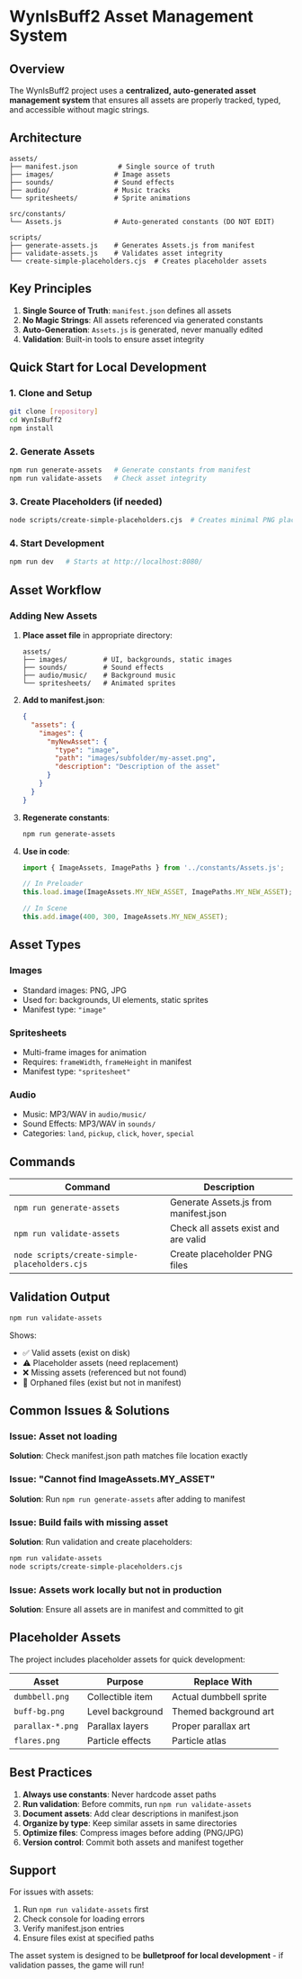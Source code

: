 # WynIsBuff2 Asset Management System

## Overview

The WynIsBuff2 project uses a **centralized, auto-generated asset management system** that ensures all assets are properly tracked, typed, and accessible without magic strings.

## Architecture

```
assets/
├── manifest.json          # Single source of truth
├── images/               # Image assets
├── sounds/               # Sound effects
├── audio/                # Music tracks
└── spritesheets/         # Sprite animations

src/constants/
└── Assets.js             # Auto-generated constants (DO NOT EDIT)

scripts/
├── generate-assets.js    # Generates Assets.js from manifest
├── validate-assets.js    # Validates asset integrity
└── create-simple-placeholders.cjs  # Creates placeholder assets
```

## Key Principles

1. **Single Source of Truth**: `manifest.json` defines all assets
2. **No Magic Strings**: All assets referenced via generated constants
3. **Auto-Generation**: `Assets.js` is generated, never manually edited
4. **Validation**: Built-in tools to ensure asset integrity

## Quick Start for Local Development

### 1. Clone and Setup
```bash
git clone [repository]
cd WynIsBuff2
npm install
```

### 2. Generate Assets
```bash
npm run generate-assets   # Generate constants from manifest
npm run validate-assets   # Check asset integrity
```

### 3. Create Placeholders (if needed)
```bash
node scripts/create-simple-placeholders.cjs  # Creates minimal PNG placeholders
```

### 4. Start Development
```bash
npm run dev   # Starts at http://localhost:8080/
```

## Asset Workflow

### Adding New Assets

1. **Place asset file** in appropriate directory:
   ```
   assets/
   ├── images/         # UI, backgrounds, static images
   ├── sounds/         # Sound effects
   ├── audio/music/    # Background music
   └── spritesheets/   # Animated sprites
   ```

2. **Add to manifest.json**:
   ```json
   {
     "assets": {
       "images": {
         "myNewAsset": {
           "type": "image",
           "path": "images/subfolder/my-asset.png",
           "description": "Description of the asset"
         }
       }
     }
   }
   ```

3. **Regenerate constants**:
   ```bash
   npm run generate-assets
   ```

4. **Use in code**:
   ```javascript
   import { ImageAssets, ImagePaths } from '../constants/Assets.js';
   
   // In Preloader
   this.load.image(ImageAssets.MY_NEW_ASSET, ImagePaths.MY_NEW_ASSET);
   
   // In Scene
   this.add.image(400, 300, ImageAssets.MY_NEW_ASSET);
   ```

## Asset Types

### Images
- Standard images: PNG, JPG
- Used for: backgrounds, UI elements, static sprites
- Manifest type: `"image"`

### Spritesheets
- Multi-frame images for animation
- Requires: `frameWidth`, `frameHeight` in manifest
- Manifest type: `"spritesheet"`

### Audio
- Music: MP3/WAV in `audio/music/`
- Sound Effects: MP3/WAV in `sounds/`
- Categories: `land`, `pickup`, `click`, `hover`, `special`

## Commands

| Command | Description |
|---------|-------------|
| `npm run generate-assets` | Generate Assets.js from manifest.json |
| `npm run validate-assets` | Check all assets exist and are valid |
| `node scripts/create-simple-placeholders.cjs` | Create placeholder PNG files |

## Validation Output

```bash
npm run validate-assets
```

Shows:
- ✅ Valid assets (exist on disk)
- ⚠️ Placeholder assets (need replacement)
- ❌ Missing assets (referenced but not found)
- 📁 Orphaned files (exist but not in manifest)

## Common Issues & Solutions

### Issue: Asset not loading
**Solution**: Check manifest.json path matches file location exactly

### Issue: "Cannot find ImageAssets.MY_ASSET"
**Solution**: Run `npm run generate-assets` after adding to manifest

### Issue: Build fails with missing asset
**Solution**: Run validation and create placeholders:
```bash
npm run validate-assets
node scripts/create-simple-placeholders.cjs
```

### Issue: Assets work locally but not in production
**Solution**: Ensure all assets are in manifest and committed to git

## Placeholder Assets

The project includes placeholder assets for quick development:

| Asset | Purpose | Replace With |
|-------|---------|--------------|
| `dumbbell.png` | Collectible item | Actual dumbbell sprite |
| `buff-bg.png` | Level background | Themed background art |
| `parallax-*.png` | Parallax layers | Proper parallax art |
| `flares.png` | Particle effects | Particle atlas |

## Best Practices

1. **Always use constants**: Never hardcode asset paths
2. **Run validation**: Before commits, run `npm run validate-assets`
3. **Document assets**: Add clear descriptions in manifest.json
4. **Organize by type**: Keep similar assets in same directories
5. **Optimize files**: Compress images before adding (PNG/JPG)
6. **Version control**: Commit both assets and manifest together

## Support

For issues with assets:
1. Run `npm run validate-assets` first
2. Check console for loading errors
3. Verify manifest.json entries
4. Ensure files exist at specified paths

The asset system is designed to be **bulletproof for local development** - if validation passes, the game will run!